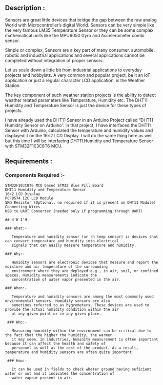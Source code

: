 ## Description :


Sensors are great little devices that bridge the gap between the raw analog World with Microcontroller’s digital World. Sensors can be very simple like the very famous LM35 Temperature Sensor or they can be some complex mathematical units like the MPU6050 Gyro and Accelerometer combi sensor.

Simple or complex, Sensors are a key part of many consumer, automobile, robotic and industrial applications and several applications cannot be completed without integration of proper sensors.

Let us scale down a little bit from industrial applications to everyday projects and hobbyists. A very common and popular project, be it an IoT application or just a regular character LCD application, is the Weather Station.

The key component of such weather station projects is the ability to detect weather related parameters like Temperature, Humidity etc. The DHT11 Humidity and Temperature Sensor is just the device for these types of projects.

I have already used the DHT11 Sensor in an Arduino Project called “DHT11 Humidity Sensor on Arduino”. In that project, I have interfaced the DHT11 Sensor with Arduino, calculated the temperature and humidity values and displayed it on the 16×2 LCD Display. I will do the same thing here as well but this time I will be interfacing DHT11 Humidity and Temperature Sensor with STM32F103C8T6 MCU.



## Requirements :


### Components Required :-

    STM32F103C8T6 MCU based STM32 Blue Pill Board
    DHT11 Humidity and Temperature Sensor
    16×2 LCD Display
    PCF8574 I2C LCD Module
    5KΩ Resistor (Optional, no required if it is present on DHT11 Module)
    Connecting Wires
    USB to UART Converter (needed only if programming through UART)
    
    ## 4'W 1'H
    
    ### What:-
       
       Temperature and humidity sensor (or rh temp sensor) is devices that can convert temperature and humidity into electrical
       signals that can easily measure temperature and humidity.
       
    ### Why:-
      
       Humidity sensors are electronic devices that measure and report the moisture and air temperature of the surrounding 
       environment where they are deployed e.g., in air, soil, or confined spaces. Humidity measurements indicate the
       concentration of water vapor presented in the air.
        
    ### When:-
    
       Temperature and humidity sensors are among the most commonly used environmental sensors. Humidity sensors are also
       sometimes referred to as hygrometers. These devices are used to provide the actual humidity condition within the air
       at any given point or in any given place.
       
     ### Who:-
     
       Measuring humidity within the environment can be critical due to the fact that the higher the humidity, the warmer 
       it may seem. In industries, humidity measurement is often important because it can affect the health and safety of
       personnel as well as the cost of the product. As a result, temperature and humidity sensors are often quite important.
       
     ### How:-
     
       It can be used in fields to check wheter ground having suficient water or not and it indicates the concentration of
       water vapour present in air.
      
      
      
